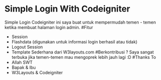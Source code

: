 # Simple Login With Codeigniter
Simple Login Codeigniter ini saya buat untuk mempermudah temen - temen ketika membuat halaman login admin. 
#Fitur
- Session
- Flashdata (digunakan untuk informasi login berhasil atau tidak)
- Logout Session 
- Template Sederhana dari W3layouts.com
#Berkontribusi ?
Saya sangat terbuka jika temen-temen mau mengoprek lebih jauh lagi :D
#Thanks To
- Allah SWT
- Bapak & Ibu
- W3Layouts & Codeigniter 
